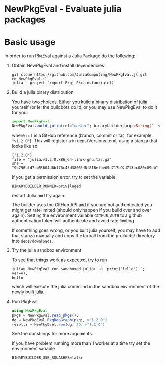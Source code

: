 # NewPkgEval - Evaluate julia packages

# Basic usage
In order to run PkgEval against a Julia Package do the following:


1) Obtain NewPkgEval and install dependencies
  
    ```
    git clone https://github.com/JuliaComputing/NewPkgEval.jl.git
    cd NewPkgEval.jl
    julia --project 'import Pkg; Pkg.instantiate()'
    ```


2. Build a julia binary distribution

    You have two choices. Either you build a binary distribution of julia yourself
    (or let the buildbots do it), or you may use NewPkgEval to do it for you:

    ```jl
    import NewPkgEval
    NewPkgEval.build_julia(ref="master"; binarybuilder_args=String["--verbose"])
    ```

    where `ref` is a GitHub reference (branch, commit or tag, for example `"v1.2.0"`).
    This will register a in deps/Versions.toml, using a stanza that looks like so:
    ```
    ["1.2.0"]
    file = "julia.v1.2.0.x86_64-linux-gnu.tar.gz"
    sha = "9c796bfd7cb53604d6b176c45d38069d8f816efbe69d717b92d713bc080c89eb"
    ```

    If you get a permission error, try to set the variable

    `BINARYBUILDER_RUNNER=privileged`

    restart Julia and try again.

    The builder uses the GitHub API and if you are not authenticated you might get rate limited (should only happen
    if you build over and over again).
    Setting the environment variable `GITHUB_AUTH` to a github authentication token will authenticate and avoid rate limiting

    If something goes wrong, or you built julia yourself, you may have to add that stanza
    manually and copy the tarball from the products/ directory into `deps/downloads`.


3. Try the julia sandbox environment

    To see that things work as expected, try to run

    ```
    julia> NewPkgEval.run_sandboxed_julia(`-e 'print("hello")'`; ver=v);
    hello
    ```

    which will execute the julia command in the sandbox environment of the newly built julia.


4. Run PkgEval

    ```julia
    using NewPkgEval
    pkgs = NewPkgEval.read_pkgs();
    dg = NewPkgEval.PkgDepGraph(pkgs, v"1.2.0")
    results = NewPkgEval.run(dg, 20, v"1.2.0")
    ```

    See the docstrings for more arguments.

    If you have problem running more than 1 worker at a time try set the environment variable

    ``` 
    BINARYBUILDER_USE_SQUASHFS=false
    ``` 
